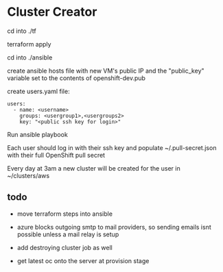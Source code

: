 # Cluster Creator

cd into ./tf

terraform apply

cd into ./ansible

create ansible hosts file with new VM's public IP and the "public\_key" variable set to the contents of openshift-dev.pub

create users.yaml file:

```
users:
  - name: <username>
    groups: <usergroup1>,<usergroups2>
    key: "<public ssh key for login>"
```

Run ansible playbook

Each user should log in with their ssh key and populate ~/.pull-secret.json with their full OpenShift pull secret

Every day at 3am a new cluster will be created for the user in ~/clusters/aws

## todo
* move terraform steps into ansible

* azure blocks outgoing smtp to mail providers, so sending emails isnt possible unless a mail relay is setup

* add destroying cluster job as well

* get latest oc onto the server at provision stage
